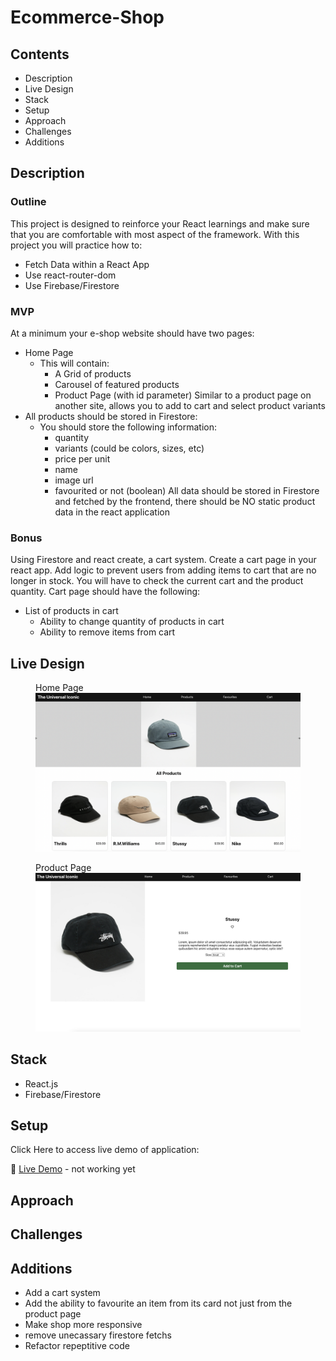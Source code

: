 # Ecommerce-Shop

## Contents

-   Description
-   Live Design
-   Stack
-   Setup
-   Approach
-   Challenges
-   Additions

## Description

### Outline

This project is designed to reinforce your React learnings and make sure that you are comfortable with most aspect of the framework. With this project you will practice how to:

-   Fetch Data within a React App
-   Use react-router-dom
-   Use Firebase/Firestore

### MVP

At a minimum your e-shop website should have two pages:

-   Home Page
    -   This will contain:
        -   A Grid of products
        -   Carousel of featured products
        -   Product Page (with id parameter) Similar to a product page on another site, allows you to add to cart and select product variants
-   All products should be stored in Firestore:
    -   You should store the following information:
        -   quantity
        -   variants (could be colors, sizes, etc)
        -   price per unit
        -   name
        -   image url
        -   favourited or not (boolean) All data should be stored in Firestore and fetched by the frontend, there should be NO static product data in the react application

### Bonus

Using Firestore and react create, a cart system. Create a cart page in your react app. Add logic to prevent users from adding items to cart that are no longer in stock. You will have to check the current cart and the product quantity. Cart page should have the following:

-   List of products in cart
    -   Ability to change quantity of products in cart
    -   Ability to remove items from cart

## Live Design

<figure>
<figcaption>Home Page</figcaption>
<img src="./img/Home.png" width="600px"/>
</figure>

<figure>
<figcaption>Product Page</figcaption>
<img src="./img/ProductPage.png" width="600px"/>
</figure>

## Stack

-   React.js
-   Firebase/Firestore

## Setup

Click Here to access live demo of application:

🔗 [Live Demo]() - not working yet

## Approach

## Challenges

## Additions

-   Add a cart system
-   Add the ability to favourite an item from its card not just from the product page
-   Make shop more responsive
-   remove unecassary firestore fetchs
-   Refactor repeptitive code
